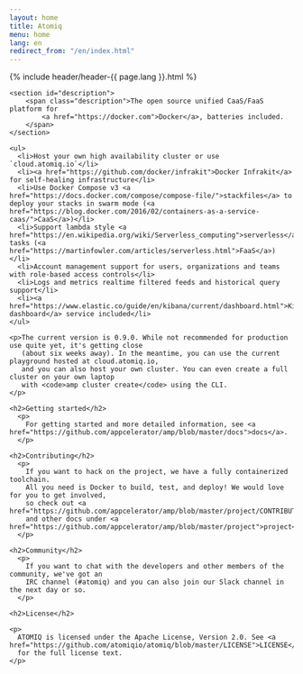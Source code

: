 ```yaml
---
layout: home
title: Atomiq
menu: home
lang: en
redirect_from: "/en/index.html"
---
```

<section id="home-content">
    {% include header/header-{{ page.lang }}.html %}
    <div id="overlay"></div>

    <section id="description">
        <span class="description">The open source unified CaaS/FaaS platform for 
            <a href="https://docker.com">Docker</a>, batteries included.
        </span>
    </section>

    <ul>
      <li>Host your own high availability cluster or use `cloud.atomiq.io`</li>
      <li><a href="https://github.com/docker/infrakit">Docker Infrakit</a> for self-healing infrastructure</li>
      <li>Use Docker Compose v3 <a href="https://docs.docker.com/compose/compose-file/">stackfiles</a> to deploy your stacks in swarm mode (<a href="https://blog.docker.com/2016/02/containers-as-a-service-caas/">CaaS</a>)</li>
      <li>Support lambda style <a href="https://en.wikipedia.org/wiki/Serverless_computing">serverless</a> tasks (<a href="https://martinfowler.com/articles/serverless.html">FaaS</a>)</li>
      <li>Account management support for users, organizations and teams with role-based access controls</li>
      <li>Logs and metrics realtime filtered feeds and historical query support</li>
      <li><a href="https://www.elastic.co/guide/en/kibana/current/dashboard.html">Kibana dashboard</a> service included</li>
    </ul>

    <p>The current version is 0.9.0. While not recommended for production use quite yet, it's getting close
       (about six weeks away). In the meantime, you can use the current playground hosted at cloud.atomiq.io,
       and you can also host your own cluster. You can even create a full cluster on your own laptop
       with <code>amp cluster create</code> using the CLI.
    </p>
    
    <h2>Getting started</h2>
      <p>
        For getting started and more detailed information, see <a href="https://github.com/appcelerator/amp/blob/master/docs">docs</a>.
      </p>
    
    <h2>Contributing</h2>
      <p>
        If you want to hack on the project, we have a fully containerized toolchain.
        All you need is Docker to build, test, and deploy! We would love for you to get involved,
        so check out <a href="https://github.com/appcelerator/amp/blob/master/project/CONTRIBUTING.md">CONTRIBUTING</a>
        and other docs under <a href="https://github.com/appcelerator/amp/blob/master/project">project</a>.
      </p>
    
    <h2>Community</h2>
      <p>
        If you want to chat with the developers and other members of the community, we've got an
        IRC channel (#atomiq) and you can also join our Slack channel in the next day or so.
      </p>

    <h2>License</h2>

    <p>
      ATOMIQ is licensed under the Apache License, Version 2.0. See <a href="https://github.com/atomiqio/atomiq/blob/master/LICENSE">LICENSE</a>
      for the full license text.
    </p>
</section>


<!--
<section id="announcements">
  {% include announcement/announcement-{{ page.lang }}.md %}
</section>
-->
